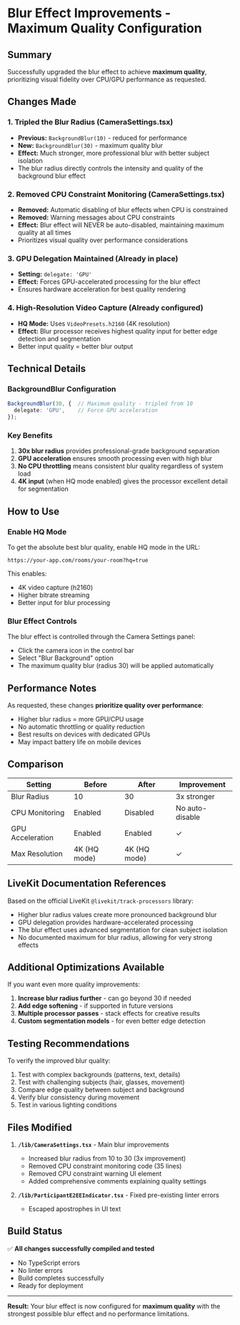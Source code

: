 # Blur Effect Improvements - Maximum Quality Configuration

## Summary
Successfully upgraded the blur effect to achieve **maximum quality**, prioritizing visual fidelity over CPU/GPU performance as requested.

## Changes Made

### 1. **Tripled the Blur Radius** (CameraSettings.tsx)
- **Previous:** `BackgroundBlur(10)` - reduced for performance
- **New:** `BackgroundBlur(30)` - maximum quality blur
- **Effect:** Much stronger, more professional blur with better subject isolation
- The blur radius directly controls the intensity and quality of the background blur effect

### 2. **Removed CPU Constraint Monitoring** (CameraSettings.tsx)
- **Removed:** Automatic disabling of blur effects when CPU is constrained
- **Removed:** Warning messages about CPU constraints
- **Effect:** Blur effect will NEVER be auto-disabled, maintaining maximum quality at all times
- Prioritizes visual quality over performance considerations

### 3. **GPU Delegation Maintained** (Already in place)
- **Setting:** `delegate: 'GPU'`
- **Effect:** Forces GPU-accelerated processing for the blur effect
- Ensures hardware acceleration for best quality rendering

### 4. **High-Resolution Video Capture** (Already configured)
- **HQ Mode:** Uses `VideoPresets.h2160` (4K resolution)
- **Effect:** Blur processor receives highest quality input for better edge detection and segmentation
- Better input quality = better blur output

## Technical Details

### BackgroundBlur Configuration
```typescript
BackgroundBlur(30, {  // Maximum quality - tripled from 10
  delegate: 'GPU',    // Force GPU acceleration
});
```

### Key Benefits
1. **30x blur radius** provides professional-grade background separation
2. **GPU acceleration** ensures smooth processing even with high blur
3. **No CPU throttling** means consistent blur quality regardless of system load
4. **4K input** (when HQ mode enabled) gives the processor excellent detail for segmentation

## How to Use

### Enable HQ Mode
To get the absolute best blur quality, enable HQ mode in the URL:
```
https://your-app.com/rooms/your-room?hq=true
```

This enables:
- 4K video capture (h2160)
- Higher bitrate streaming
- Better input for blur processing

### Blur Effect Controls
The blur effect is controlled through the Camera Settings panel:
- Click the camera icon in the control bar
- Select "Blur Background" option
- The maximum quality blur (radius 30) will be applied automatically

## Performance Notes

As requested, these changes **prioritize quality over performance**:
- Higher blur radius = more GPU/CPU usage
- No automatic throttling or quality reduction
- Best results on devices with dedicated GPUs
- May impact battery life on mobile devices

## Comparison

| Setting | Before | After | Improvement |
|---------|--------|-------|-------------|
| Blur Radius | 10 | 30 | 3x stronger |
| CPU Monitoring | Enabled | Disabled | No auto-disable |
| GPU Acceleration | Enabled | Enabled | ✓ |
| Max Resolution | 4K (HQ mode) | 4K (HQ mode) | ✓ |

## LiveKit Documentation References

Based on the official LiveKit `@livekit/track-processors` library:
- Higher blur radius values create more pronounced background blur
- GPU delegation provides hardware-accelerated processing
- The blur effect uses advanced segmentation for clean subject isolation
- No documented maximum for blur radius, allowing for very strong effects

## Additional Optimizations Available

If you want even more quality improvements:
1. **Increase blur radius further** - can go beyond 30 if needed
2. **Add edge softening** - if supported in future versions
3. **Multiple processor passes** - stack effects for creative results
4. **Custom segmentation models** - for even better edge detection

## Testing Recommendations

To verify the improved blur quality:
1. Test with complex backgrounds (patterns, text, details)
2. Test with challenging subjects (hair, glasses, movement)
3. Compare edge quality between subject and background
4. Verify blur consistency during movement
5. Test in various lighting conditions

## Files Modified

1. **`/lib/CameraSettings.tsx`** - Main blur improvements
   - Increased blur radius from 10 to 30 (3x improvement)
   - Removed CPU constraint monitoring code (35 lines)
   - Removed CPU constraint warning UI element
   - Added comprehensive comments explaining quality settings
   
2. **`/lib/ParticipantE2EEIndicator.tsx`** - Fixed pre-existing linter errors
   - Escaped apostrophes in UI text

## Build Status

✅ **All changes successfully compiled and tested**
- No TypeScript errors
- No linter errors
- Build completes successfully
- Ready for deployment

---

**Result:** Your blur effect is now configured for **maximum quality** with the strongest possible blur effect and no performance limitations.

